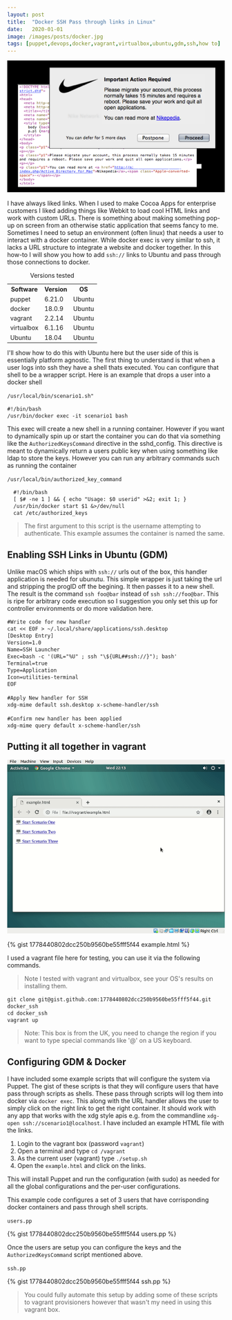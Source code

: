 ```yaml
---
layout: post
title:  "Docker SSH Pass through links in Linux"
date:   2020-01-01
image: /images/posts/docker.jpg
tags: [puppet,devops,docker,vagrant,virtualbox,ubuntu,gdm,ssh,how to]
---
```


![Links](/images/posts/links.png)

I have always liked links. When I used to make Cocoa Apps for enterprise customers I liked adding things like Webkit to load cool HTML links and work with custom URLs. There is something about making something pop-up on screen from an otherwise static application that seems fancy to me. Sometimes I need to setup an environment (often linux) that needs a user to interact with a docker container. While docker exec is very similar to ssh, it lacks a
URL structure to integrate a website and docker together. In this how-to I will show you how to add `ssh://` links to Ubuntu and pass through those connections to docker.

<!--more-->


<table>
    <caption>Versions tested</caption>
    <tbody>
        <tr>
            <th>Software</th>
            <th>Version</th>
            <th>OS</th>
        </tr>
        <tr>
            <td>puppet</td>
            <td>6.21.0</td>
            <td>Ubuntu</td>
        </tr>
        <tr>
            <td>docker</td>
            <td>18.0.9</td>
            <td>Ubuntu</td>
        </tr>
        <tr>
            <td>vagrant</td>
            <td>2.2.14</td>
            <td>Ubuntu</td>
        </tr>
        <tr>
            <td>virtualbox</td>
            <td>6.1.16</td>
            <td>Ubuntu</td>
        </tr>
        <tr>
            <td>Ubuntu</td>
            <td>18.04</td>
            <td>Ubuntu</td>
        </tr>
    </tbody>
</table>

I'll show how to do this with  Ubuntu here but the user side of this is essentially platform agnostic. The first thing to understand is that when a user logs into ssh they have a shell thats executed. You can configure that shell to be a wrapper script.
Here is an example that drops a user into a docker shell

  
`/usr/local/bin/scenario1.sh"`
  

```shell
#!/bin/bash
/usr/bin/docker exec -it scenario1 bash
```

This exec will create a new shell in a running container. However if you want to dynamically spin up or start the container you can do that via something like the `AuthorizedKeysCommand` directive in the sshd_config. This directive is meant to dynamically return a users public key when using something like ldap to store the keys. However you can run any arbitrary commands such as running the container


  
`/usr/local/bin/authorized_key_command`
   

```shell
  #!/bin/bash
  [ $# -ne 1 ] && { echo "Usage: $0 userid" >&2; exit 1; }
  /usr/bin/docker start $1 &>/dev/null
  cat /etc/authorized_keys 
```

> The first argument to this script is the username attempting to authenticate. This example assumes the container is named the same.

## Enabling SSH Links in Ubuntu (GDM)

Unlike macOS which ships with `ssh://` urls out of the box, this handler application is needed for ubunutu. This simple wrapper is just taking the url and stripping the progID off the begining. It then passes it to a new shell. The result is the command `ssh foo@bar` instead of `ssh ssh://foo@bar`. This is ripe for arbitrary code execution so I suggestion you only set this up for controller environments or do more validation here.

```shell
#Write code for new handler
cat << EOF > ~/.local/share/applications/ssh.desktop
[Desktop Entry]
Version=1.0
Name=SSH Launcher
Exec=bash -c '(URL="%U" ; ssh "\${URL##ssh://}"); bash'
Terminal=true
Type=Application
Icon=utilities-terminal
EOF

#Apply New handler for SSH
xdg-mime default ssh.desktop x-scheme-handler/ssh

#Confirm new handler has been applied
xdg-mime query default x-scheme-handler/ssh
```

## Putting it all together in vagrant 

![Anitmated Gif](/images/posts/ssh_links.gif)

{% gist 1778440802dcc250b9560be55fff5f44 example.html %}

I used a vagrant file here for testing, you can use it via the following commands.

> Note I tested with vagrant and virtualbox, see your OS's results on installing them.

```shell
git clone git@gist.github.com:1778440802dcc250b9560be55fff5f44.git docker_ssh
cd docker_ssh
vagrant up
```

> Note: This box is from the UK, you need to change the region if you want to type special commands like '@' on a US keyboard.

## Configuring GDM & Docker

I have included some example scripts that will configure the system via Puppet. The gist of these scripts is that they will configure users that have pass through scripts as shells. These pass through scripts will log them into docker via `docker exec`. This along with the URL handler allows the user to simply click on the right link to get the right container. It should work with any app that works with the xdg style apis e.g. from the commandline `xdg-open ssh://scenario1@localhost`. I have
included an example HTML file with the links.

1. Login to the vagrant box (password `vagrant`)
2. Open a terminal and type `cd /vagrant`
3. As the current user (vagrant) type `./setup.sh`
4. Open the `example.html` and click on the links.

This will install Puppet and run the configuration (with sudo) as needed for all the global configurations and the per-user configurations.

This example code configures a set of 3 users that have corrisponding docker containers and pass through shell scripts.
 
  
`users.pp`
  

{% gist 1778440802dcc250b9560be55fff5f44 users.pp %}

Once the users are setup you can configure the keys and the `AuthorizedKeysCommand` script mentioned above.

  
`ssh.pp`
  

{% gist 1778440802dcc250b9560be55fff5f44 ssh.pp %}

> You could fully automate this setup by adding some of these scripts to vagrant provisioners however that wasn't my need in using this vagrant box.
